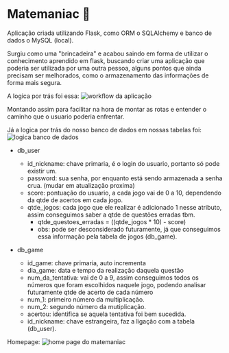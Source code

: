 # Matemaniac 🔢

Aplicação criada utilizando Flask, como ORM o SQLAlchemy e banco de dados o MySQL (local).

Surgiu como uma "brincadeira" e acabou saindo em forma de utilizar o conhecimento aprendido em flask, buscando criar uma aplicação que poderia ser utilizada por uma outra pessoa, alguns pontos que ainda precisam ser melhorados, como o armazenamento das informações de forma mais segura.

A logica por trás foi essa:
![workflow da aplicação](matemaniac\assets\matemaniac.png)

Montando assim para facilitar na hora de montar as rotas e entender o caminho que o usuario poderia enfrentar.


Já a logica por trás do nosso banco de dados em nossas tabelas foi:
![logica banco de dados](matemaniac\assets\tabela_diagrama.png)

- db_user
    - id_nickname: chave primaria, é o login do usuario, portanto só pode existir um.
    - password: sua senha, por enquanto está sendo armazenada a senha crua. (mudar em atualização proxima)
    - score: pontuação do usuario, a cada jogo vai de 0 a 10, dependendo da qtde de acertos em cada jogo.
    - qtde_jogos: cada jogo que ele realizar é adicionado 1 nesse atributo, assim conseguimos saber a qtde de questões erradas tbm.
        - qtde_questoes_erradas = ((qtde_jogos * 10) - score)
        - obs: pode ser desconsiderado futuramente, já que conseguimos essa informação pela tabela de jogos (db_game).

- db_game
    - id_game: chave primaria, auto incrementa
    - dia_game: data e tempo da realização daquela questão
    - num_da_tentativa: vai de 0 a 9, assim conseguimos todos os números que foram escolhidos naquele jogo, podendo analisar futuramente qtde de acerto de cada número
    - num_1: primeiro número da multiplicação.
    - num_2: segundo número da mutiplicação.
    - acertou: identifica se aquela tentativa foi bem sucedida.
    - id_nickname: chave estrangeira, faz a ligação com a tabela (db_user).


Homepage:
![home page do matemaniac](matemaniac\assets\home_matemaniac.png)